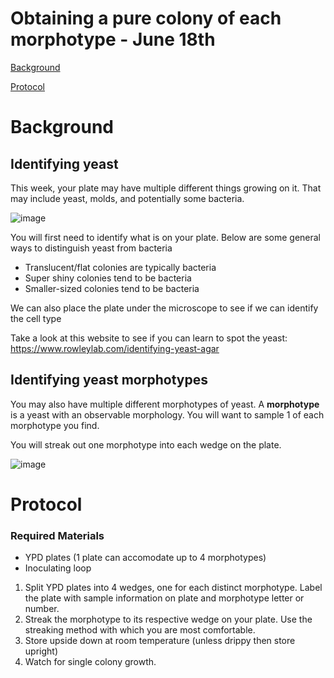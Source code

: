 # Obtaining a pure colony of each morphotype - June 18th 

[Background](#background)

[Protocol](#protocol)

# Background

## Identifying yeast
This week, your plate may have multiple different things growing on it. That may include yeast, molds, and potentially some bacteria. 

![image](https://github.com/user-attachments/assets/347549eb-4cfd-4f93-a62b-22db268a6f98)

You will first need to identify what is on your plate. Below are some general ways to distinguish yeast from bacteria

- Translucent/flat colonies are typically bacteria
- Super shiny colonies tend to be bacteria
- Smaller-sized colonies tend to be bacteria

We can also place the plate under the microscope to see if we can identify the cell type

Take a look at this website to see if you can learn to spot the yeast: https://www.rowleylab.com/identifying-yeast-agar 


## Identifying yeast morphotypes

You may also have multiple different morphotypes of yeast. A **morphotype** is a yeast with an observable morphology. You will want to sample 1 of each morphotype you find. 

You will streak out one morphotype into each wedge on the plate.

![image](https://github.com/user-attachments/assets/e9cad2df-7d3f-4261-9ab4-6b7f6dfda06d)

# Protocol

### Required Materials 
-	YPD plates (1 plate can accomodate up to 4 morphotypes)
-	Inoculating loop

1.	Split YPD plates into 4 wedges, one for each distinct morphotype. Label the plate with sample information on plate and morphotype letter or number.
2.	Streak the morphotype to its respective wedge on your plate. Use the streaking method with which you are most comfortable. 
3.	Store upside down at room temperature (unless drippy then store upright)
4.	Watch for single colony growth.
